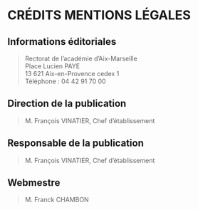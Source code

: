 # CRÉDITS MENTIONS LÉGALES

## Informations éditoriales

> Rectorat de l’académie d’Aix-Marseille  
> Place Lucien PAYE  
> 13 621 Aix-en-Provence cedex 1  
> Téléphone : 04 42 91 70 00

## Direction de la publication

> M. François VINATIER, Chef d’établissement

## Responsable de la publication

> M. François VINATIER, Chef d’établissement

## Webmestre

> M. Franck CHAMBON


